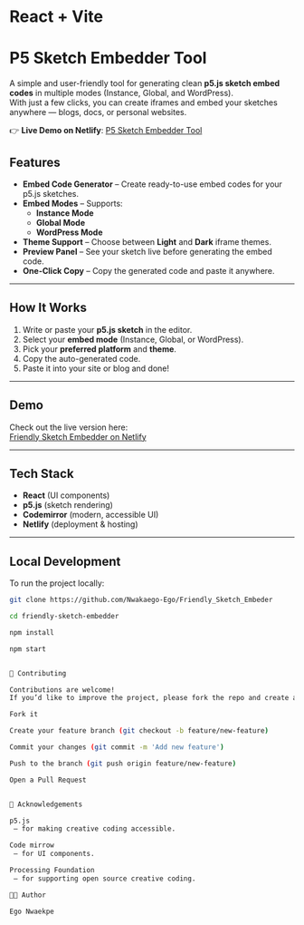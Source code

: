 # React + Vite

# P5 Sketch Embedder Tool

A simple and user-friendly tool for generating clean **p5.js sketch embed codes** in multiple modes (Instance, Global, and WordPress).  
With just a few clicks, you can create iframes and embed your sketches anywhere — blogs, docs, or personal websites.

👉 **Live Demo on Netlify**: [P5 Sketch Embedder Tool](https://embeder.netlify.app)

## Features

- **Embed Code Generator** – Create ready-to-use embed codes for your p5.js sketches.
- **Embed Modes** – Supports:
  - **Instance Mode**
  - **Global Mode**
  - **WordPress Mode**
- **Theme Support** – Choose between **Light** and **Dark** iframe themes.
- **Preview Panel** – See your sketch live before generating the embed code.
- **One-Click Copy** – Copy the generated code and paste it anywhere.

---

## How It Works

1. Write or paste your **p5.js sketch** in the editor.
2. Select your **embed mode** (Instance, Global, or WordPress).
3. Pick your **preferred platform** and **theme**.
4. Copy the auto-generated code.
5. Paste it into your site or blog and done!

---

## Demo

Check out the live version here:  
[Friendly Sketch Embedder on Netlify](https://embeder.netlify.app/)

---

## Tech Stack

- **React** (UI components)
- **p5.js** (sketch rendering)
- **Codemirror** (modern, accessible UI)
- **Netlify** (deployment & hosting)

---

## Local Development

To run the project locally:

```bash
git clone https://github.com/Nwakaego-Ego/Friendly_Sketch_Embeder

cd friendly-sketch-embedder

npm install

npm start


🤝 Contributing

Contributions are welcome!
If you’d like to improve the project, please fork the repo and create a pull request.

Fork it

Create your feature branch (git checkout -b feature/new-feature)

Commit your changes (git commit -m 'Add new feature')

Push to the branch (git push origin feature/new-feature)

Open a Pull Request


🙌 Acknowledgements

p5.js
 – for making creative coding accessible.

Code mirrow
 – for UI components.

Processing Foundation
 – for supporting open source creative coding.

👨‍💻 Author

Ego Nwaekpe


```
